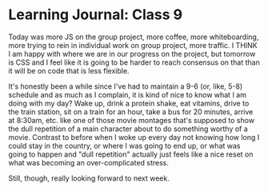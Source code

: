 # Learning Journal: Class 9

Today was more JS on the group project, more coffee, more whiteboarding, more trying to rein in individual work on group project, more traffic. I THINK I am happy with where we are in our progress on the project, but tomorrow is CSS and I feel like it is going to be harder to reach consensus on that than it will be on code that is less flexible.

It's honestly been a while since I've had to maintain a 9-6 (or, like, 5-8) schedule and as much as I complain, it is kind of nice to know what I am doing with my day? Wake up, drink a protein shake, eat vitamins, drive to the train station, sit on a train for an hour, take a bus for 20 minutes, arrive at 8:30am, etc. like one of those movie montages that's supposed to show the dull repetition of a main character about to do something worthy of a movie. Contrast to before when I woke up every day not knowing how long I could stay in the country, or where I was going to end up, or what was going to happen and "dull repetition" actually just feels like a nice reset on what was becoming an over-complicated stress.

Still, though, really looking forward to next week. 
